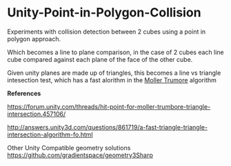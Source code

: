 # Unity-Point-in-Polygon-Collision

Experiments with collision detection between 2 cubes using a point in polygon approach.

Which becomes a line to plane comparison, in the case of 2 cubes each line cube compared against each plane of the face of the other cube.

Given unity planes are made up of triangles, this becomes a line vs triangle intesection test, which has a fast alorithm in the [Moller Trumore](http://webserver2.tecgraf.puc-rio.br/~mgattass/cg/trbRR/Fast%20MinimumStorage%20RayTriangle%20Intersection.pdf) algorithm



**References**

https://forum.unity.com/threads/hit-point-for-moller-trumbore-triangle-intersection.457106/

http://answers.unity3d.com/questions/861719/a-fast-triangle-triangle-intersection-algorithm-fo.html

Other Unity Compatible geometry solutions 
https://github.com/gradientspace/geometry3Sharp

